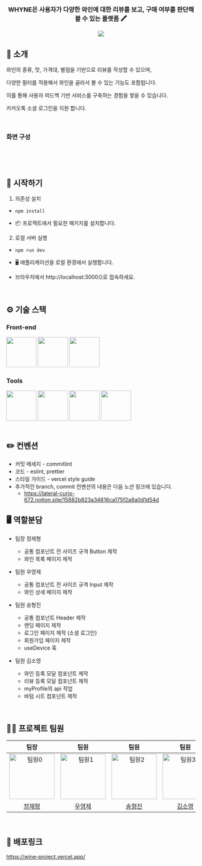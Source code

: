 <div align="center">

### WHYNE은 사용자가 다양한 와인에 대한 리뷰를 보고, 구매 여부를 판단해볼 수 있는 플랫폼 🖍️

[<img src="https://img.shields.io/badge/프로젝트 기간-2025.2.3~2025.2.17-fab2ac?style=flat&logo=&logoColor=white" />]()

</div>

## 📝 소개

와인의 종류, 맛, 가격대, 별점을 기반으로 리뷰를 작성할 수 있으며,

다양한 필터를 적용해서 와인을 골라서 볼 수 있는 기능도 포함됩니다.

이를 통해 사용자 피드백 기반 서비스를 구축하는 경험을 쌓을 수 있습니다.

카카오톡 소셜 로그인을 지원 합니다.

<br />

### 화면 구성

<div style="overflow-x: auto;">
  <table style="white-space: nowrap;">
    <tr>
    </tr> 
  </table>
</div>

<br />

## 🚀 시작하기

1. 의존성 설치

- `npm install`

- 📦 프로젝트에서 필요한 패키지를 설치합니다.

2. 로컬 서버 실행

- `npm run dev`
- 🖥️ 애플리케이션을 로컬 환경에서 실행합니다.

- 브라우저에서 http://localhost:3000으로 접속하세요.

<br />

## ⚙ 기술 스택

### Front-end

<div>
<img src="https://github.com/yewon-Noh/readme-template/blob/main/skills/TypeScript.png?raw=true" width="80">
<img src="https://github.com/yewon-Noh/readme-template/blob/main/skills/React.png?raw=true" width="80">
<img src="https://github.com/yewon-Noh/readme-template/blob/main/skills/HTMLCSS.png?raw=true" width="80">

</div>

### Tools

<div>
<img src="https://github.com/yewon-Noh/readme-template/blob/main/skills/Github.png?raw=true" width="80">
<img src="https://github.com/yewon-Noh/readme-template/blob/main/skills/Notion.png?raw=true" width="80">
<img src="https://github.com/yewon-Noh/readme-template/blob/main/skills/Discord.png?raw=true" width="80">
<img src="https://github.com/yewon-Noh/readme-template/blob/main/skills/Figma.png?raw=true" width="80">
</div>

<br />

## ✏️ 컨벤션

- 커밋 메세지 - commitlint
- 코드 - eslint, prettier
- 스타일 가이드 - vercel style guide
- 추가적인 branch, commit 컨벤션의 내용은 다음 노션 링크에 있습니다.
  - https://lateral-curio-672.notion.site/15882b823a34816ca175f2a8a0d1d54d
    <br />

## 🖥️ 역할분담

- 팀장 정재형
  - 공통 컴포넌트 전 사이즈 규격 Button 제작
  - 와인 목록 페이지 제작
- 팀원 우영제

  - 공통 컴포넌트 전 사이즈 규격 Input 제작
  - 와인 상세 페이지 제작

- 팀원 송형진

  - 공통 컴포넌트 Header 제작
  - 랜딩 페이지 제작
  - 로그인 페이지 제작 (소셜 로그인)
  - 회원가입 페이지 제작
  - useDevice 훅

- 팀원 김소영
  - 와인 등록 모달 컴포넌트 제작
  - 리뷰 등록 모달 컴포넌트 제작
  - myProfile의 api 작업
  - 바텀 시트 컴포넌트 제작

<br />

## 💁‍♂️ 프로젝트 팀원

|                                            팀장                                             |                                            팀원                                             |                                                팀원                                                | 팀원          
| :-----------------------------------------------------------------------------------------: | :-----------------------------------------------------------------------------------------: | :------------------------------------------------------------------------------------------------: | :------------------------------------------------------------------------------------------------: |
| <img src="https://github.com/jaehyeongjung.png" alt="팀원0" style="width: 120px; height: 120px;"/> | <img src="https://github.com/woodfriday.png" alt="팀원1" style="width: 120px; height: 120px;"/> | <img src="https://github.com/sori4606.png" alt="팀원2" style="width: 120px; height: 120px;"/> | <img src="https://github.com/kimsoyoung96.png" alt="팀원3" style="width: 120px; height: 120px;"/> |
|                             [정재형](https://github.com/jaehyeongjung)                             |                             [우영제](https://github.com/ko777y)                             |                             [송형진](https://github.com/sori4606)                             | [김소영](https://github.com/kimsoyoung96)                             |

<br />

## 🔗 배포링크

https://wine-project.vercel.app/

